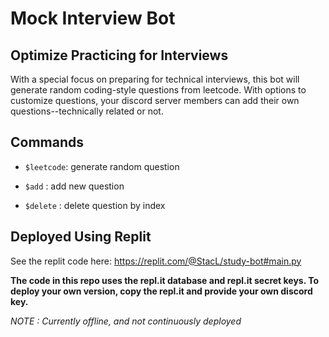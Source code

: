 # Mock Interview Bot

## Optimize Practicing for Interviews
With a special focus on preparing for technical interviews, this bot will generate random coding-style questions from leetcode. With options to customize questions, your discord server members can add their own questions--technically related or not.

## Commands
- `$leetcode`: generate random question

- `$add` : add new question

- `$delete` : delete question by index

## Deployed Using Replit
See the replit code here: https://replit.com/@StacL/study-bot#main.py

**The code in this repo uses the repl.it database and repl.it secret keys. To deploy your own version, copy the repl.it and provide your own discord key.**

*NOTE : Currently offline, and not continuously deployed*